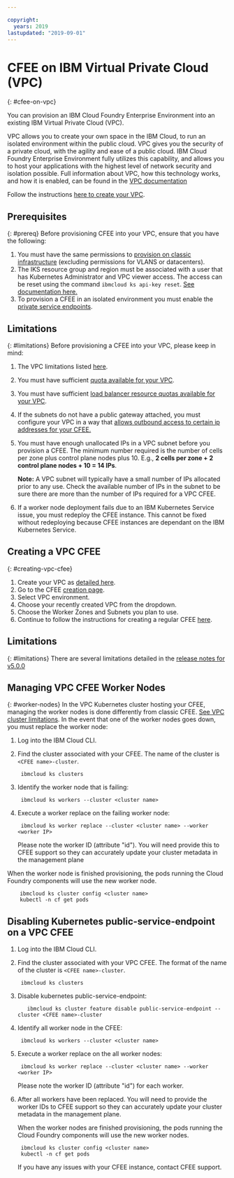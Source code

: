 ```yaml
---

copyright:
  years: 2019
lastupdated: "2019-09-01"
---
```


# CFEE on IBM Virtual Private Cloud (VPC)
{: #cfee-on-vpc}

You can provision an IBM Cloud Foundry Enterprise Environment into an existing IBM Virtual Private Cloud (VPC).

VPC allows you to create your own space in the IBM Cloud, to run an isolated environment within the public cloud. VPC gives you the security of a private cloud, with the agility and ease of a public cloud. IBM Cloud Foundry Enterprise Environment fully utilizes this capability, and allows you to host your applications with the highest level of network security and isolation possible. Full information about VPC, how this technology works, and how it is enabled, can be found in the [VPC documentation](https://cloud.ibm.com/docs/vpc-on-classic?topic=vpc-on-classic-about)

Follow the instructions [here to create your VPC](https://cloud.ibm.com/docs/vpc-on-classic?topic=vpc-on-classic-getting-started).

## Prerequisites
{: #prereq}
Before provisioning CFEE into your VPC, ensure that you have the following:
1. You must have the same permissions to [provision on classic infrastructure](https://cloud.ibm.com/docs/cloud-foundry?topic=cloud-foundry-permissions) (excluding permissions for VLANS or datacenters).
1. The IKS resource group and region must be associated with a user that has Kubernetes Administrator and VPC viewer access. The access can be reset using the command `ibmcloud ks api-key reset`. [See documentation here.](https://cloud.ibm.com/docs/containers-cli-plugin?topic=containers-cli-plugin-kubernetes-service-cli#api_key-commands)
1. To provision a CFEE in an isolated environment you must enable the [private service endpoints](https://cloud.ibm.com/docs/resources?topic=resources-private-network-endpoints#cs_cli_install_steps).

## Limitations
{: #limitations}
Before provisioning a CFEE into your VPC, please keep in mind:
1. The VPC limitations listed [here](https://cloud.ibm.com/docs/vpc-on-classic?topic=vpc-on-classic-known-limitations).
1. You must have sufficient [quota available for your VPC](https://cloud.ibm.com/docs/infrastructure/vpc-on-classic?topic=vpc-on-classic-quotas).
1. You must have sufficient [load balancer resource quotas available for your VPC](https://cloud.ibm.com/docs/infrastructure/vpc-on-classic?topic=vpc-on-classic-quotas#load-balancer-quotas).
1. If the subnets do not have a public gateway attached, you must configure your VPC in a way that [allows outbound access to certain ip addresses for your CFEE.](cloud-foundry-isolated-network)
1. You must have enough unallocated IPs in a VPC subnet before you provision a CFEE. The minimum number required is the number of cells per zone plus control plane nodes plus 10. E.g., **2 cells per zone + 2 control plane nodes + 10 = 14 IPs**.
   
   **Note:** A VPC subnet will typically have a small number of IPs allocated prior to any use. Check the available number of IPs in the subnet to be sure there are more than the number of IPs required for a VPC CFEE.

1. If a worker node deployment fails due to an IBM Kubernetes Service issue, you must redeploy the CFEE instance. This cannot be fixed without redeploying because CFEE instances are dependant on the IBM Kubernetes Service. 

## Creating a VPC CFEE
{: #creating-vpc-cfee}
1. Create your VPC as [detailed here](https://cloud.ibm.com/docs/vpc-on-classic?topic=vpc-on-classic-getting-started).
1. Go to the CFEE [creation page](https://dev.console.cloud.ibm.com/cfadmin/create).
1. Select VPC environment.
1. Choose your recently created VPC from the dropdown.
1. Choose the Worker Zones and Subnets you plan to use.
1. Continue to follow the instructions for creating a regular CFEE [here](cloud-foundry-create-environment).

## Limitations
{: #limitations}
There are several limitations detailed in the [release notes for v5.0.0](https://cloud.ibm.com/docs/cloud-foundry?topic=cloud-foundry-what-s-new-in-ibm-cloud-foundry-enterprise-environment#v500)

## Managing VPC CFEE Worker Nodes
{: #worker-nodes}
In the VPC Kubernetes cluster hosting your CFEE, managing the worker nodes is done differently from classic CFEE. [See VPC cluster limitations](https://cloud.ibm.com/docs/containers?topic=containers-ibm-cloud-kubernetes-service-technology#vpc_ks_limits). In the event that one of the worker nodes goes down, you must replace the worker node:
1. Log into the IBM Cloud CLI.
1. Find the cluster associated with your CFEE. The name of the cluster is `<CFEE name>-cluster`. 

        ibmcloud ks clusters

1. Identify the worker node that is failing:

        ibmcloud ks workers --cluster <cluster name>

1. Execute a worker replace on the failing worker node:

        ibmcloud ks worker replace --cluster <cluster name> --worker <worker IP>

    Please note the worker ID (attribute "id"). You will need provide this to CFEE support so they can accurately update your cluster metadata in the management plane

When the worker node is finished provisioning, the pods running the Cloud Foundry components will use the new worker node.

        ibmcloud ks cluster config <cluster name>
        kubectl -n cf get pods


## Disabling Kubernetes public-service-endpoint on a VPC CFEE

1. Log into the IBM Cloud CLI.
2. Find the cluster associated with your VPC CFEE. The format of the name of the cluster is `<CFEE name>-cluster`. 

        ibmcloud ks clusters

3. Disable kubernetes public-service-endpoint:
 
          ibmcloud ks cluster feature disable public-service-endpoint --cluster <CFEE name>-cluster

4. Identify all worker node in the CFEE:

        ibmcloud ks workers --cluster <cluster name>

5. Execute a worker replace on the all worker nodes:

        ibmcloud ks worker replace --cluster <cluster name> --worker <worker IP>

    Please note the worker ID (attribute "id") for each worker.

6. After all workers have been replaced. You will need to provide the worker IDs to CFEE support so they can accurately update your cluster metadata in the management plane.
  
    When the worker nodes are finished provisioning, the pods running the Cloud Foundry components will use the new worker nodes.

        ibmcloud ks cluster config <cluster name>
        kubectl -n cf get pods
        
    If you have any issues with your CFEE instance, contact CFEE support. 
